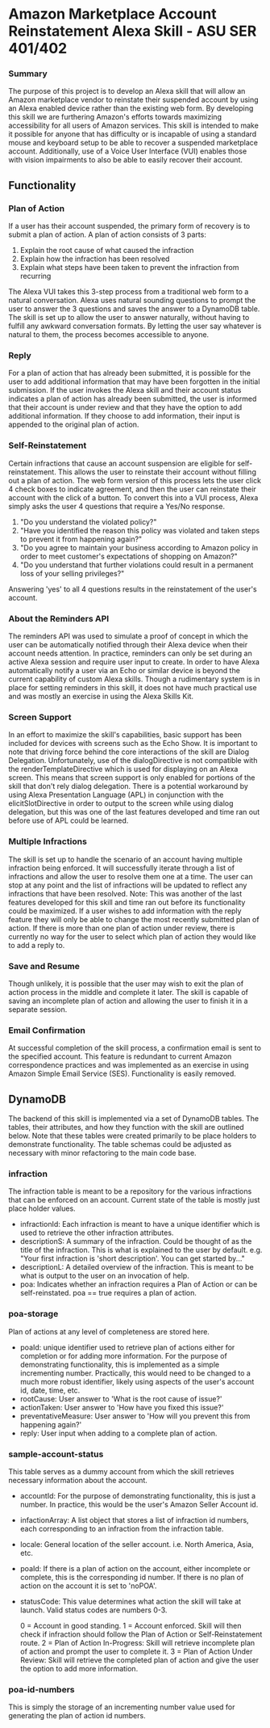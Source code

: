 # Amazon Marketplace Account Reinstatement Alexa Skill - ASU SER 401/402
### Summary
The purpose of this project is to develop an Alexa skill that will allow an Amazon marketplace vendor to reinstate their suspended account by using an Alexa enabled device rather than the existing web form.  By developing this skill we are furthering Amazon's efforts towards maximizing accessibility for all users of Amazon services.  This skill is intended to make it possible for anyone that has difficulty or is incapable of using a standard mouse and keyboard setup to be able to recover a suspended marketplace account. Additionally, use of a Voice User Interface (VUI) enables those with vision impairments to also be able to easily recover their account.
## Functionality
### Plan of Action
If a user has their account suspended, the primary form of recovery is to submit a plan of action.  A plan of action consists of 3 parts:  
1. Explain the root cause of what caused the infraction
2. Explain how the infraction has been resolved
3. Explain what steps have been taken to prevent the infraction from recurring

The Alexa VUI takes this 3-step process from a traditional web form to a natural conversation.  Alexa uses natural sounding questions to prompt the user to answer the 3 questions and saves the answer to a DynamoDB table. The skill is set up to allow the user to answer naturally, without having to fulfill any awkward conversation formats. By letting the user say whatever is natural to them, the process becomes accessible to anyone.
### Reply
For a plan of action that has already been submitted, it is possible for the user to add additional information that may have been forgotten in the initial submission.  If the user invokes the Alexa skill and their account status indicates a plan of action has already been submitted, the user is informed that their account is under review and that they have the option to add additional information.  If they choose to add information, their input is appended to the original plan of action.
### Self-Reinstatement
Certain infractions that cause an account suspension are eligible for self-reinstatement.  This allows the user to reinstate their account without filling out a plan of action. The web form version of this process lets the user click 4 check boxes to indicate agreement, and then the user can reinstate their account with the click of a button.  To convert this into a VUI process, Alexa simply asks the user 4 questions that require a Yes/No response.  
1. "Do you understand the violated policy?"
2. "Have you identified the reason this policy was violated and taken steps to prevent it from happening again?"
3. "Do you agree to maintain your business according to Amazon policy in order to meet customer's expectations of shopping on Amazon?"
4. "Do you understand that further violations could result in a permanent loss of your selling privileges?"

Answering 'yes' to all 4 questions results in the reinstatement of the user's account.
### About the Reminders API
The reminders API was used to simulate a proof of concept in which the user can be automatically notified through their Alexa device when their account needs attention.  In practice, reminders can only be set during an active Alexa session and require user input to create.  In order to have Alexa automatically notify a user via an Echo or similar device is beyond the current capability of custom Alexa skills.  Though a rudimentary system is in place for setting reminders in this skill, it does not have much practical use and was mostly an exercise in using the Alexa Skills Kit.
### Screen Support
In an effort to maximize the skill's capabilities, basic support has been included for devices with screens such as the Echo Show.  It is important to note that driving force behind the core interactions of the skill are Dialog Delegation.  Unfortunately, use of the dialogDirective is not compatible with the renderTemplateDirective which is used for displaying on an Alexa screen.  This means that screen support is only enabled for portions of the skill that don't rely dialog delegation.  There is a potential workaround by using Alexa Presentation Language (APL) in conjunction with the elicitSlotDirective in order to output to the screen while using dialog delegation, but this was one of the last features developed and time ran out before use of APL could be learned.
### Multiple Infractions
The skill is set up to handle the scenario of an account having multiple infraction being enforced.  It will successfully iterate through a list of infractions and allow the user to resolve them one at a time.  The user can stop at any point and the list of infractions will be updated to reflect any infractions that have been resolved.
Note: This was another of the last features developed for this skill and time ran out before its functionality could be maximized.  If a user wishes to add information with the reply feature they will only be able to change the most recently submitted plan of action.  If there is more than one plan of action under review, there is currently no way for the user to select which plan of action they would like to add a reply to.
### Save and Resume
Though unlikely, it is possible that the user may wish to exit the plan of action process in the middle and complete it later.  The skill is capable of saving an incomplete plan of action and allowing the user to finish it in a separate session.
### Email Confirmation
At successful completion of the skill process, a confirmation email is sent to the specified account.  This feature is redundant to current Amazon correspondence practices and was implemented as an exercise in using Amazon Simple Email Service (SES).  Functionality is easily removed.
## DynamoDB
The backend of this skill is implemented via a set of DynamoDB tables.  The tables, their attributes, and how they function with the skill are outlined below.  Note that these tables were created primarily to be place holders to demonstrate functionality.  The table schemas could be adjusted as necessary with minor refactoring to the main code base.
### infraction
The infraction table is meant to be a repository for the various infractions that can be enforced on an account.  Current state of the table is mostly just place holder values.
+ infractionId: Each infraction is meant to have a unique identifier which is used to retrieve the other infraction attributes.
+ descriptionS: A summary of the infraction.  Could be thought of as the title of the infraction.  This is what is explained to the user by default.  e.g. "Your first infraction is 'short description'.  You can get started by..."
+ descriptionL: A detailed overview of the infraction.  This is meant to be what is output to the user on an invocation of help.
+ poa: Indicates whether an infraction requires a Plan of Action or can be self-reinstated.  poa == true requires a plan of action.
### poa-storage
Plan of actions at any level of completeness are stored here.
+ poaId: unique identifier used to retrieve plan of actions either for completion or for adding more information.  For the purpose of demonstrating functionality, this is implemented as a simple incrementing number.  Practically, this would need to be changed to a much more robust identifier, likely using aspects of the user's account id, date, time, etc.
+ rootCause: User answer to 'What is the root cause of issue?'
+ actionTaken: User answer to 'How have you fixed this issue?'
+ preventativeMeasure: User answer to 'How will you prevent this from happening again?'
+ reply: User input when adding to a complete plan of action.
### sample-account-status
This table serves as a dummy account from which the skill retrieves necessary information about the account.
+ accountId: For the purpose of demonstrating functionality, this is just a number.  In practice, this would be the user's Amazon Seller Account id.
+ infactionArray: A list object that stores a list of infraction id numbers, each corresponding to an infraction from the infraction table.
+ locale: General location of the seller account.  i.e. North America, Asia, etc.
+ poaId: If there is a plan of action on the account, either incomplete or complete, this is the corresponding id number.  If there is no plan of action on the account it is set to 'noPOA'.
+ statusCode: This value determines what action the skill will take at launch.  Valid status codes are numbers 0-3.
  
  0 = Account in good standing.
  1 = Account enforced.  Skill will then check if infraction should follow the Plan of Action or Self-Reinstatement route.
  2 = Plan of Action In-Progress: Skill will retrieve incomplete plan of action and prompt the user to complete it.
  3 = Plan of Action Under Review: Skill will retrieve the completed plan of action and give the user the option to add more information.
### poa-id-numbers
This is simply the storage of an incrementing number value used for generating the plan of action id numbers.  
